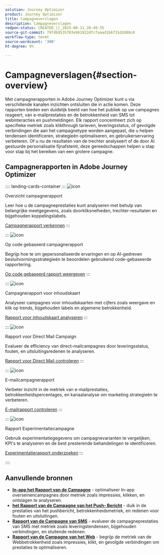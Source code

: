 ```yaml
---
solution: Journey Optimizer
product: Journey Optimizer
title: Campagneverslagen
description: Campagneverslagen
redpen-status: CREATED_||_2025-08-11_20-49-35
source-git-commit: 79fdb9535703e961922dfcfaaad1b6731d2d88c0
workflow-type: tm+mt
source-wordcount: '309'
ht-degree: 0%

---
```



# Campagneverslagen{#section-overview}

Met campagnerapporten in Adobe Journey Optimizer kunt u via verschillende kanalen inzichten ontsluiten die in actie komen. Deze rapporten bieden een duidelijk beeld van hoe het publiek op uw campagnes reageert, van e-mailprestaties en de betrokkenheid van SMS tot webinteracties en pushmeldingen. Elk rapport concentreert zich op specifieke metriek zoals klikthrough tarieven, leveringsstatus, of gevolgde verbindingen die aan het campagnetype worden aangepast, die u helpen tendensen identificeren, strategieën optimaliseren, en gebruikerservaring verbeteren. Of u nu de resultaten van de trechter analyseert of de door AI gestuurde personalisatie fijnafstemt, deze gereedschappen helpen u stap voor stap bij het bereiken van een grotere campagne.

## Campagnerapporten in Adobe Journey Optimizer

:::: landing-cards-container
:::
![icon](https://cdn.experienceleague.adobe.com/icons/chart-line.svg)

Overzicht campagnerapport

Leer hoe u de campagneprestaties kunt analyseren met behulp van belangrijke meetgegevens, zoals doorkliksnelheden, trechter-resultaten en bijgehouden koppelingslabels.

[Campagnerapport verkennen](../using/reports/campaign-global-report-cja.md)
:::

:::
![icon](https://cdn.experienceleague.adobe.com/icons/code-branch.svg)

Op code gebaseerd campagnerapport

Begrijp hoe te om gepersonaliseerde ervaringen en op AI-gedreven besluitvormingsstrategieën te beoordelen gebruikend code-gebaseerde rapportering.

[Op code gebaseerd rapport weergeven](../using/reports/campaign-global-report-cja-code.md)
:::

:::
![icon](https://cdn.experienceleague.adobe.com/icons/list-check.svg)

Campagnerapport voor inhoudskaart

Analyseer campagnes voor inhoudskaarten met cijfers zoals weergave en klik op trends, bijgehouden labels en algemene betrokkenheid.

[Rapport voor inhoudskaart analyseren](../using/reports/campaign-global-report-cja-content.md)
:::

:::
![icon](https://cdn.experienceleague.adobe.com/icons/envelope.svg)

Rapport voor Direct Mail Campaign

Evalueer de efficiency van direct-mailcampagnes door leveringsstatus, fouten, en uitsluitingsredenen te analyseren.

[Rapport voor Direct Mail controleren](../using/reports/campaign-global-report-cja-direct.md)
:::

:::
![icon](https://cdn.experienceleague.adobe.com/icons/envelope-open-text.svg)

E-mailcampagnerapport

Verbeter inzicht in de metriek van e-mailprestaties, betrokkenheidspercentages, en kanaalanalyse om marketing strategieën te verbeteren.

[E-mailrapport controleren](../using/reports/campaign-global-report-cja-email.md)
:::

:::
![icon](https://cdn.experienceleague.adobe.com/icons/vial.svg)

Rapport Experimentatiecampagne

Gebruik experimentatiegegevens om campagnevarianten te vergelijken, KPI&#39;s te analyseren en de best presterende behandelingen te identificeren.

[Experimentatierapport onderzoeken](../using/reports/campaign-global-report-cja-experimentation.md)
:::

::::


## Aanvullende bronnen

- **[In-app het Rapport van de Campagne](../using/reports/campaign-global-report-cja-inapp.md)** - optimaliseer In-app overseinencampagnes door metriek zoals impressies, klikken, en ontslagen te analyseren.
- **[het Rapport van de Campagne van het Push- Bericht](../using/reports/campaign-global-report-cja-push.md)** - duik in de prestaties van het pushbericht, betrokkenheidsmetriek, en redenen voor fouten en uitsluitingen.
- **[Rapport van de Campagne van SMS](../using/reports/campaign-global-report-cja-sms.md)** - evalueer de campagneprestaties van SMS met metriek zoals leveringstendensen, bijgehouden verbindingen, en stuitende redenen.
- **[Rapport van de Campagne van het Web](../using/reports/campaign-global-report-cja-web.md)** - begrijp de metriek van de Webbetrokkenheid zoals impressies, klikt, en gevolgde verbindingen om prestaties te optimaliseren.

